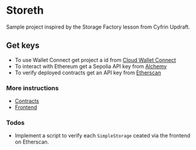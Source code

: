 # Storeth

Sample project inspired by the Storage Factory lesson from Cyfrin Updraft.

## Get keys

- To use Wallet Connect get project a id from [Cloud Wallet Connect](https://cloud.walletconnect.com/sign-in)
- To interact with Ethereum get a Sepolia API key from [Alchemy](https://www.alchemy.com/)
- To verify deployed contracts get an API key from [Etherscan](https://docs.etherscan.io/getting-started/viewing-api-usage-statistics)

### More instructions

- [Contracts](https://github.com/pacelliv/storage-factory-demo/blob/main/contracts/README.md)
- [Frontend](https://github.com/pacelliv/storage-factory-demo/blob/main/frontend-nextjs/README.md)

### Todos

- Implement a script to verify each `SimpleStorage` ceated via the frontend on Etherscan.
